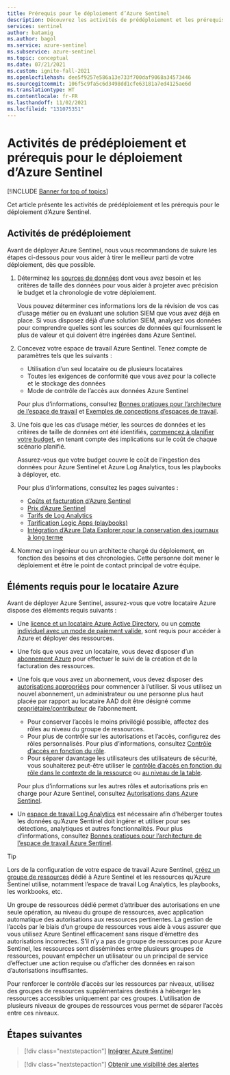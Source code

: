 ```yaml
---
title: Prérequis pour le déploiement d’Azure Sentinel
description: Découvrez les activités de prédéploiement et les prérequis pour le déploiement d’Azure Sentinel.
services: sentinel
author: batamig
ms.author: bagol
ms.service: azure-sentinel
ms.subservice: azure-sentinel
ms.topic: conceptual
ms.date: 07/21/2021
ms.custom: ignite-fall-2021
ms.openlocfilehash: dee5f9257e586a13e733f700daf9068a34573446
ms.sourcegitcommit: 106f5c9fa5c6d3498dd1cfe63181a7ed4125ae6d
ms.translationtype: HT
ms.contentlocale: fr-FR
ms.lasthandoff: 11/02/2021
ms.locfileid: "131075351"
---
```

# <a name="pre-deployment-activities-and-prerequisites-for-deploying-azure-sentinel"></a>Activités de prédéploiement et prérequis pour le déploiement d’Azure Sentinel

[!INCLUDE [Banner for top of topics](./includes/banner.md)]

Cet article présente les activités de prédéploiement et les prérequis pour le déploiement d’Azure Sentinel.

## <a name="pre-deployment-activities"></a>Activités de prédéploiement

Avant de déployer Azure Sentinel, nous vous recommandons de suivre les étapes ci-dessous pour vous aider à tirer le meilleur parti de votre déploiement, dès que possible.

1. Déterminez les [sources de données](connect-data-sources.md) dont vous avez besoin et les critères de taille des données pour vous aider à projeter avec précision le budget et la chronologie de votre déploiement.

    Vous pouvez déterminer ces informations lors de la révision de vos cas d’usage métier ou en évaluant une solution SIEM que vous avez déjà en place. Si vous disposez déjà d’une solution SIEM, analysez vos données pour comprendre quelles sont les sources de données qui fournissent le plus de valeur et qui doivent être ingérées dans Azure Sentinel.

1. Concevez votre espace de travail Azure Sentinel. Tenez compte de paramètres tels que les suivants :

    - Utilisation d’un seul locataire ou de plusieurs locataires
    - Toutes les exigences de conformité que vous avez pour la collecte et le stockage des données
    - Mode de contrôle de l’accès aux données Azure Sentinel

    Pour plus d’informations, consultez [Bonnes pratiques pour l’architecture de l’espace de travail](best-practices-workspace-architecture.md) et [Exemples de conceptions d’espaces de travail](sample-workspace-designs.md).

1. Une fois que les cas d’usage métier, les sources de données et les critères de taille de données ont été identifiés, [commencez à planifier votre budget](azure-sentinel-billing.md), en tenant compte des implications sur le coût de chaque scénario planifié.

    Assurez-vous que votre budget couvre le coût de l’ingestion des données pour Azure Sentinel et Azure Log Analytics, tous les playbooks à déployer, etc.

    Pour plus d'informations, consultez les pages suivantes :

    - [Coûts et facturation d’Azure Sentinel](azure-sentinel-billing.md)
    - [Prix d’Azure Sentinel](https://azure.microsoft.com/pricing/details/azure-sentinel/)
    - [Tarifs de Log Analytics](https://azure.microsoft.com/pricing/details/monitor/)
    - [Tarification Logic Apps (playbooks)](https://azure.microsoft.com/pricing/details/logic-apps/)
    - [Intégration d’Azure Data Explorer pour la conservation des journaux à long terme](store-logs-in-azure-data-explorer.md)

1. Nommez un ingénieur ou un architecte chargé du déploiement, en fonction des besoins et des chronologies. Cette personne doit mener le déploiement et être le point de contact principal de votre équipe.

## <a name="azure-tenant-requirements"></a>Éléments requis pour le locataire Azure

Avant de déployer Azure Sentinel, assurez-vous que votre locataire Azure dispose des éléments requis suivants :

- Une [licence et un locataire Azure Active Directory](../active-directory/develop/quickstart-create-new-tenant.md), ou un [compte individuel avec un mode de paiement valide](https://azure.microsoft.com/free/), sont requis pour accéder à Azure et déployer des ressources.

- Une fois que vous avez un locataire, vous devez disposer d’un [abonnement Azure](../cost-management-billing/manage/create-subscription.md) pour effectuer le suivi de la création et de la facturation des ressources.

- Une fois que vous avez un abonnement, vous devez disposer des [autorisations appropriées](../role-based-access-control/index.yml) pour commencer à l’utiliser. Si vous utilisez un nouvel abonnement, un administrateur ou une personne plus haut placée par rapport au locataire AAD doit être désigné comme [propriétaire/contributeur](../role-based-access-control/rbac-and-directory-admin-roles.md) de l’abonnement.

    - Pour conserver l’accès le moins privilégié possible, affectez des rôles au niveau du groupe de ressources.
    - Pour plus de contrôle sur les autorisations et l’accès, configurez des rôles personnalisés. Pour plus d’informations, consultez [Contrôle d’accès en fonction du rôle](../role-based-access-control/custom-roles.md).
    - Pour séparer davantage les utilisateurs des utilisateurs de sécurité, vous souhaiterez peut-être utiliser le [contrôle d’accès en fonction du rôle dans le contexte de la ressource](resource-context-rbac.md) ou [au niveau de la table](https://techcommunity.microsoft.com/t5/azure-sentinel/table-level-rbac-in-azure-sentinel/ba-p/965043).

    Pour plus d’informations sur les autres rôles et autorisations pris en charge pour Azure Sentinel, consultez [Autorisations dans Azure Sentinel](roles.md).

- Un [espace de travail Log Analytics](../azure-monitor/logs/quick-create-workspace.md) est nécessaire afin d’héberger toutes les données qu’Azure Sentinel doit ingérer et utiliser pour ses détections, analytiques et autres fonctionnalités. Pour plus d’informations, consultez [Bonnes pratiques pour l’architecture de l’espace de travail Azure Sentinel](best-practices-workspace-architecture.md).

> [!TIP]
> Lors de la configuration de votre espace de travail Azure Sentinel, [créez un groupe de ressources](../azure-resource-manager/management/manage-resource-groups-portal.md) dédié à Azure Sentinel et les ressources qu’Azure Sentinel utilise, notamment l’espace de travail Log Analytics, les playbooks, les workbooks, etc.
>
> Un groupe de ressources dédié permet d’attribuer des autorisations en une seule opération, au niveau du groupe de ressources, avec application automatique des autorisations aux ressources pertinentes. La gestion de l’accès par le biais d’un groupe de ressources vous aide à vous assurer que vous utilisez Azure Sentinel efficacement sans risque d’émettre des autorisations incorrectes. S’il n’y a pas de groupe de ressources pour Azure Sentinel, les ressources sont disséminées entre plusieurs groupes de ressources, pouvant empêcher un utilisateur ou un principal de service d’effectuer une action requise ou d’afficher des données en raison d’autorisations insuffisantes.
>
> Pour renforcer le contrôle d’accès sur les ressources par niveaux, utilisez des groupes de ressources supplémentaires destinés à héberger les ressources accessibles uniquement par ces groupes. L’utilisation de plusieurs niveaux de groupes de ressources vous permet de séparer l’accès entre ces niveaux.
>

## <a name="next-steps"></a>Étapes suivantes

> [!div class="nextstepaction"]
>[Intégrer Azure Sentinel](quickstart-onboard.md)

> [!div class="nextstepaction"]
>[Obtenir une visibilité des alertes](get-visibility.md)
